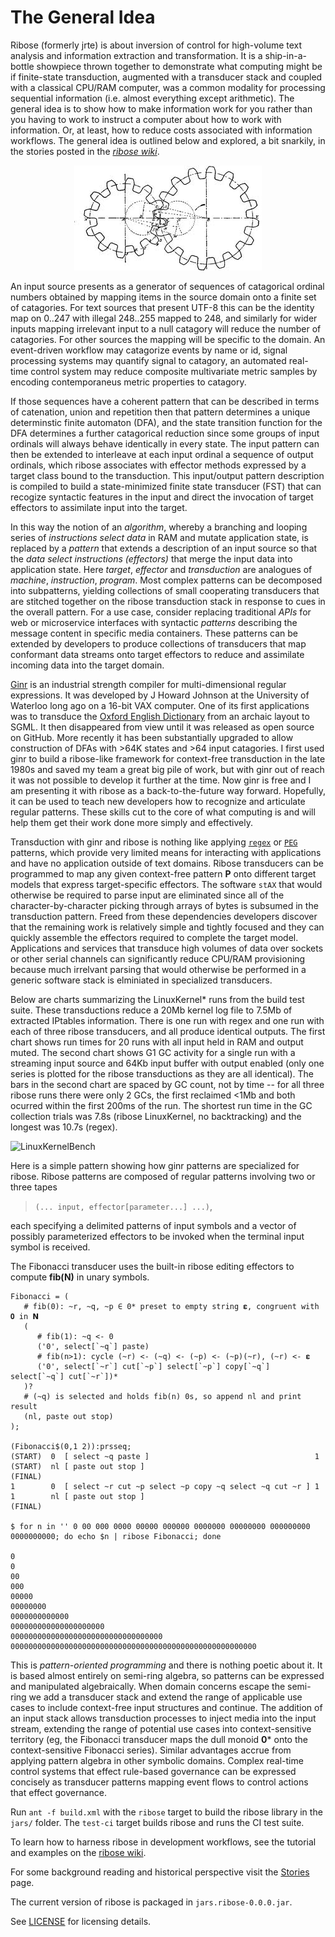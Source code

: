# The General Idea
Ribose (formerly jrte) is about inversion of control for high-volume text analysis and information extraction and transformation. It is a ship-in-a-bottle showpiece thrown together to demonstrate what computing might be if finite-state transduction, augmented with a transducer stack and coupled with a classical CPU/RAM computer, was a common modality for processing sequential information (i.e. almost everything except arithmetic). The general idea is to show how to make information work for you rather than you having to work to instruct a computer about how to work with information. Or, at least, how to reduce costs associated with information workflows. The general idea is outlined below and explored, a bit snarkily, in the stories posted in the _[ribose wiki](https://github.com/jrte/ribose/wiki)_.

<p align="center">
  <img src="https://github.com/jrte/ribose/blob/master/etc/javadoc/api/resources/2-gears-white.jpeg">
</p>

An input source presents as a generator of sequences of catagorical ordinal numbers obtained by mapping items in the source domain onto a finite set of catagories. For text sources that present UTF-8 this can be the identity map on 0..247 with illegal 248..255 mapped to 248, and similarly for wider inputs mapping irrelevant input to a null catagory will reduce the number of catagories. For other sources the mapping will be specific to the domain. An event-driven workflow may catagorize events by name or id, signal processing systems may quantify signal to catagory, an automated real-time control system may reduce composite multivariate metric samples by encoding contemporaneus metric properties to catagory. 

If those sequences have a coherent pattern that can be described in terms of catenation, union and repetition then that pattern determines a unique determinstic finite automaton (DFA), and the state transition function for the DFA determines a further catagorical reduction since some groups of input ordinals will always behave identically in every state. The input pattern can then be extended to interleave at each input ordinal a sequence of output ordinals, which ribose associates with effector methods expressed by a target class bound to the transduction. This input/output pattern description is compiled to build a state-minimized finite state transducer (FST) that can recogize syntactic features in the input and direct the invocation of target effectors to assimilate input into the target.

In this way the notion of an *algorithm*, whereby a branching and looping series of *instructions select data* in RAM and mutate application state, is replaced by a *pattern* that extends a description of an input source so that the *data select instructions (effectors)* that merge the input data into application state. Here *target*, *effector* and *transduction* are analogues of *machine*, *instruction*, *program*. Most complex patterns can be decomposed into subpatterns, yielding collections of small cooperating transducers that are stitched together on the ribose transduction stack in response to cues in the overall pattern. For a use case, consider replacing traditional *APIs* for web or microservice interfaces with syntactic *patterns* describing the message content in specific media containers. These patterns can be extended by developers to produce collections of transducers that map conformant data streams onto target effectors to reduce and assimilate incoming data into the target domain. 

[Ginr](https://github.com/ntozubod/ginr) is an industrial strength compiler for multi-dimensional regular expressions. It was developed by J Howard Johnson at the University of Waterloo long ago on a 16-bit VAX computer. One of its first applications was to transduce the [Oxford English Dictionary](https://cs.uwaterloo.ca/research/tr/1986/CS-86-20.pdf) from an archaic layout to SGML. It then disappeared from view until it was released as open source on GitHub. More recently it has been substantially upgraded to allow construction of DFAs with >64K states and >64 input catagories. I first used ginr to build a ribose-like framework for context-free transduction in the late 1980s and saved my team a great big pile of work, but with ginr out of reach it was not possible to develop it further at the time. Now ginr is free and I am presenting it with ribose as a back-to-the-future way forward. Hopefully, it can be used to teach new developers how to recognize and articulate regular patterns. These skills cut to the core of what computing is and will help them get their work done more simply and effectively.

Transduction with ginr and ribose is nothing like applying [`regex`](https://perldoc.perl.org/perlre) or [`PEG`](https://en.wikipedia.org/wiki/Parsing_expression_grammar) patterns, which provide very limited means for interacting with applications and have no application outside of text domains. Ribose transducers can be programmed to map any given context-free pattern **P** onto different target models that express target-specific effectors. The software `stAX` that would otherwise be required to parse input are eliminated since all of the character-by-character picking through arrays of bytes is subsumed in the transduction pattern. Freed from these dependencies developers discover that the remaining work is relatively simple and tightly focused and they can quickly assemble the effectors required to complete the target model. Applications and services that transduce high volumes of data over sockets or other serial channels can significantly reduce CPU/RAM provisioning because much irrelvant parsing that would otherwise be performed in a generic software stack is elminiated in specialized transducers. 

Below are charts summarizing the LinuxKernel* runs from the build test suite. These transductions reduce a 20Mb kernel log file to 7.5Mb of extracted IPtables information. There is one run with regex and one run with each of three ribose transducers, and all produce identical outputs. The first chart shows run times for 20 runs with all input held in RAM and output muted. The second chart shows G1 GC activity for a single run with a streaming input source and 64Kb input buffer with output enabled (only one series is plotted for the ribose transductions as they are all identical). The bars in the second chart are spaced by GC count, not by time -- for all three ribose runs there were only 2 GCs, the first reclaimed <1Mb and both ocurred within the first 200ms of the run. The shortest run time in the GC collection trials was 7.8s (ribose LinuxKernel, no backtracking) and the longest was 10.7s (regex).

![LinuxKernelBench](https://user-images.githubusercontent.com/24707461/169666924-49f934dc-0f43-4ce0-ad65-0809508a2541.png)

Here is a simple pattern showing how ginr patterns are specialized for ribose. Ribose patterns are composed of regular patterns involving two or three tapes

>`(... input, effector[parameter...] ...)`, 

each specifying a delimited patterns of input symbols and a vector of possibly parameterized effectors to be invoked when the terminal input symbol is received. 

The Fibonacci transducer uses the built-in ribose editing effectors to compute **fib(N)** in unary symbols.
```
Fibonacci = (
   # fib(0): ~r, ~q, ~p ∈ 0* preset to empty string 𝛆, congruent with 𝟎 in 𝝢
   (
      # fib(1): ~q <- 0
      ('0', select[`~q`] paste)
      # fib(n>1): cycle (~r) <- (~q) <- (~p) <- (~p)(~r), (~r) <- 𝛆
      ('0', select[`~r`] cut[`~p`] select[`~p`] copy[`~q`] select[`~q`] cut[`~r`])*
   )?
   # (~q) is selected and holds fib(n) 0s, so append nl and print result
   (nl, paste out stop)
);

(Fibonacci$(0,1 2)):prsseq;
(START)  0  [ select ~q paste ]                                     1
(START)  nl [ paste out stop ]                                      (FINAL)
1        0  [ select ~r cut ~p select ~p copy ~q select ~q cut ~r ] 1
1        nl [ paste out stop ]                                      (FINAL)

$ for n in '' 0 00 000 0000 00000 000000 0000000 00000000 000000000 0000000000; do echo $n | ribose Fibonacci; done

0
0
00
000
00000
00000000
0000000000000
000000000000000000000
0000000000000000000000000000000000
0000000000000000000000000000000000000000000000000000000
```
This is _pattern-oriented programming_ and there is nothing poetic about it. It is based almost entirely on semi-ring algebra, so patterns can be expressed and  manipulated algebraically. When domain concerns escape the semi-ring we add a transducer stack and extend the range of applicable use cases to include context-free input structures and continue. The addition of an input stack allows transduction processes to inject media into the input stream, extending the range of potential use cases into context-sensitive territory (eg, the Fibonacci transducer maps the dull monoid **0*** onto the context-sensitive Fibonacci series). Similar advantages accrue from applying pattern algebra in other symbolic domains. Complex real-time control systems that effect rule-based governance can be expressed concisely as transducer patterns mapping event flows to control actions that effect governance.

Run `ant -f build.xml` with the `ribose` target to build the ribose library in the `jars/` folder. The `test-ci` target builds ribose and runs the CI test suite.

To learn how to harness ribose in development workflows, see the tutorial and examples on the [ribose wiki](https://github.com/jrte/ribose/wiki).

For some background reading and historical perspective visit the [Stories](https://github.com/jrte/ribose/wiki/Stories) page.

The current version of ribose is packaged in `jars.ribose-0.0.0.jar`.

See [LICENSE](https://github.com/jrte/ribose/blob/master/LICENSE) for licensing details.
